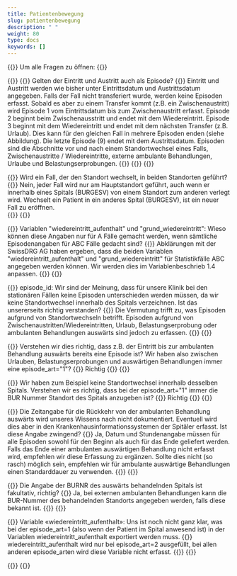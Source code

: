 ```yaml
---
title: Patientenbewegung 
slug: patientenbewegung
description: " "
weight: 80
type: docs
keywords: []
---
```


{{<faqBlock>}}
Um alle Fragen zu öffnen: {{<collapsibleGroupCommand groupId="patientenbewegung">}}

{{<numberedList>}}
{{<listItem>}}
Gelten der Eintritt und Austritt auch als Episode?
{{<collapsibleBlock groupId="patientenbewegung">}}
Eintritt und Austritt werden wie bisher unter Eintrittsdatum und Austrittsdatum angegeben. Falls der Fall nicht transferiert wurde, werden keine Episoden erfasst. Sobald es aber zu einem Transfer kommt (z.B. ein Zwischenaustritt) wird Episode 1 vom Eintrittsdatum bis zum Zwischenaustritt erfasst. Episode 2 beginnt beim Zwischenausstritt und endet mit dem Wiedereintritt. Episode 3 beginnt mit dem Wiedereintritt und endet mit dem nächsten Transfer (z.B. Urlaub). Dies kann für den gleichen Fall in mehrere Episoden enden (siehe Abbildung). Die letzte Episode (9) endet mit dem Austrittsdatum. Episoden sind die Abschnitte vor und nach einem Standortwechsel eines Falls, Zwischenaustritte / Wiedereintritte, externe ambulante Behandlungen, Urlaube und Belastungserprobungen.
{{<insertImage image="Image3.jpg" class="edge max-w-90">}}
{{</collapsibleBlock>}}
{{</listItem>}}

{{<listItem>}}
Wird ein Fall, der den Standort wechselt, in beiden Standorten geführt?
{{<collapsibleBlock groupId="patientenbewegung">}}
Nein, jeder Fall wird nur am Hauptstandort geführt, auch wenn er innerhalb eines Spitals (BURGESV) von einem Standort zum anderen verlegt wird. Wechselt ein Patient in ein anderes Spital (BURGESV), ist ein neuer Fall zu eröffnen.  
{{</collapsibleBlock>}}
{{</listItem>}}

{{<listItem>}}
Variablen "wiedereintritt_aufenthalt" und "grund_wiedereintritt": Wieso können diese Angaben nur für A Fälle gemacht werden, wenn sämtliche Episodenangaben für ABC Fälle gedacht sind?
{{<collapsibleBlock groupId="patientenbewegung">}}
Abklärungen mit der SwissDRG AG haben ergeben, dass die beiden Variablen "wiedereintritt_aufenthalt" und "grund_wiedereintritt" für Statistikfälle ABC angegeben werden können. Wir werden dies im Variablenbeschrieb 1.4 anpassen.
{{</collapsibleBlock>}}
{{</listItem>}}

{{<listItem>}}
episode_id: Wir sind der Meinung, dass für unsere Klinik bei den stationären Fällen keine Episoden unterschieden werden müssen, da wir keine Standortwechsel innerhalb des Spitals verzeichnen. Ist das unsererseits richtig verstanden?
{{<collapsibleBlock groupId="patientenbewegung">}}
Die Vermutung trifft zu, was Episoden aufgrund von Standortwechseln betrifft. Episoden aufgrund von Zwischenaustritten/Wiedereintritten, Urlaub, Belastungserprobung oder ambulanten Behandlungen auswärts sind jedoch zu erfassen.
{{</collapsibleBlock>}}
{{</listItem>}}

{{<listItem>}}
Verstehen wir dies richtig, dass z.B. der Eintritt bis zur ambulanten Behandlung auswärts bereits eine Episode ist? Wir haben also zwischen Urlauben, Belastungserprobungen und auswärtigen Behandlungen immer eine episode_art="1"?
{{<collapsibleBlock groupId="patientenbewegung">}}
Richtig
{{</collapsibleBlock>}}
{{</listItem>}}

{{<listItem>}}
Wir haben zum Beispiel keine Standortwechsel innerhalb desselben Spitals. Verstehen wir es richtig, dass bei der episode_art="1" immer die BUR Nummer Standort des Spitals anzugeben ist?
{{<collapsibleBlock groupId="patientenbewegung">}}
Richtig
{{</collapsibleBlock>}}
{{</listItem>}}

{{<listItem>}}
Die Zeitangabe für die Rückkehr von der ambulanten Behandlung auswärts wird unseres Wissens nach nicht dokumentiert. Eventuell wird dies aber in den Krankenhausinformationssystemen der Spitäler erfasst. Ist diese Angabe zwingend?
{{<collapsibleBlock groupId="patientenbewegung">}}
Ja, Datum und Stundenangabe müssen für alle Episoden sowohl für den Beginn als auch für das Ende geliefert werden. Falls das Ende einer ambulanten auswärtigen Behandlung nicht erfasst wird, empfehlen wir diese Erfassung zu ergänzen. Sollte dies nicht (so rasch) möglich sein, empfehlen wir für ambulante auswärtige Behandlungen einen Standarddauer zu verwenden.
{{</collapsibleBlock>}}
{{</listItem>}}

{{<listItem>}}
Die Angabe der BURNR des auswärts behandelnden Spitals ist fakultativ, richtig?
{{<collapsibleBlock groupId="patientenbewegung">}}
Ja, bei externen ambulanten Behandlungen kann die BUR-Nummer des behandelnden  Standorts angegeben werden, falls diese bekannt ist.
{{</collapsibleBlock>}}
{{</listItem>}}

{{<listItem>}}
Variable «wiedereintritt_aufenthalt»: Uns ist noch nicht ganz klar, was bei der episode_art=1 (also wenn der Patient im Spital anwesend ist) in der Variablen wiedereintritt_aufenthalt exportiert werden muss.
{{<collapsibleBlock groupId="patientenbewegung">}}
wiedereintritt_aufenthalt wird nur bei episode_art=2 ausgefüllt, bei allen anderen episode_arten wird diese Variable nicht erfasst.
{{</collapsibleBlock>}}
{{</listItem>}}

{{</numberedList>}}
{{</faqBlock>}}
